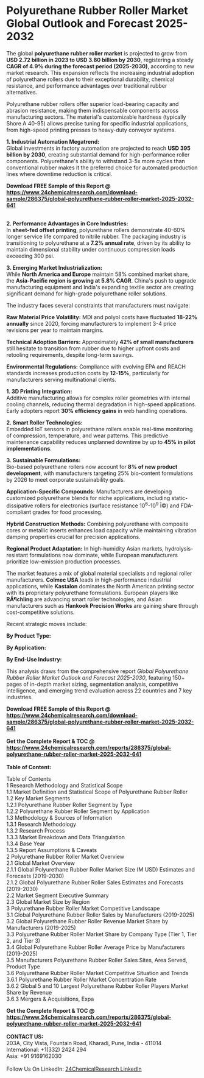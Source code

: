 <h1>Polyurethane Rubber Roller Market Global Outlook and Forecast 2025-2032</h1><p>The global <strong>polyurethane rubber roller market</strong> is projected to grow from <strong>USD 2.72 billion in 2023 to USD 3.80 billion by 2030</strong>, registering a steady <strong>CAGR of 4.9% during the forecast period (2025-2030)</strong>, according to new market research. This expansion reflects the increasing industrial adoption of polyurethane rollers due to their exceptional durability, chemical resistance, and performance advantages over traditional rubber alternatives.</p><p>Polyurethane rubber rollers offer superior load-bearing capacity and abrasion resistance, making them indispensable components across manufacturing sectors. The material's customizable hardness (typically Shore A 40-95) allows precise tuning for specific industrial applications, from high-speed printing presses to heavy-duty conveyor systems.</p><p><strong>1. Industrial Automation Megatrend:</strong><br>
Global investments in factory automation are projected to reach <strong>USD 395 billion by 2030</strong>, creating substantial demand for high-performance roller components. Polyurethane's ability to withstand 3-5x more cycles than conventional rubber makes it the preferred choice for automated production lines where downtime reduction is critical.</p><div><b>Download FREE Sample of this Report @ 
            <a href="https://www.24chemicalresearch.com/download-sample/286375/global-polyurethane-rubber-roller-market-2025-2032-641">
            https://www.24chemicalresearch.com/download-sample/286375/global-polyurethane-rubber-roller-market-2025-2032-641</a></b></div><br><p><strong>2. Performance Advantages in Core Industries:</strong><br>
In <strong>sheet-fed offset printing</strong>, polyurethane rollers demonstrate 40-60% longer service life compared to nitrile rubber. The packaging industry is transitioning to polyurethane at a <strong>7.2% annual rate</strong>, driven by its ability to maintain dimensional stability under continuous compression loads exceeding 300 psi.</p><p><strong>3. Emerging Market Industrialization:</strong><br>
While <strong>North America and Europe</strong> maintain 58% combined market share, the <strong>Asia-Pacific region is growing at 5.8% CAGR</strong>. China's push to upgrade manufacturing equipment and India's expanding textile sector are creating significant demand for high-grade polyurethane roller solutions.</p><p>The industry faces several constraints that manufacturers must navigate:</p><p><strong>Raw Material Price Volatility:</strong> MDI and polyol costs have fluctuated <strong>18-22% annually</strong> since 2020, forcing manufacturers to implement 3-4 price revisions per year to maintain margins.</p><p><strong>Technical Adoption Barriers:</strong> Approximately <strong>42% of small manufacturers</strong> still hesitate to transition from rubber due to higher upfront costs and retooling requirements, despite long-term savings.</p><p><strong>Environmental Regulations:</strong> Compliance with evolving EPA and REACH standards increases production costs by <strong>12-15%</strong>, particularly for manufacturers serving multinational clients.</p><p><strong>1. 3D Printing Integration:</strong><br>
Additive manufacturing allows for complex roller geometries with internal cooling channels, reducing thermal degradation in high-speed applications. Early adopters report <strong>30% efficiency gains</strong> in web handling operations.</p><p><strong>2. Smart Roller Technologies:</strong><br>
Embedded IoT sensors in polyurethane rollers enable real-time monitoring of compression, temperature, and wear patterns. This predictive maintenance capability reduces unplanned downtime by up to <strong>45% in pilot implementations</strong>.</p><p><strong>3. Sustainable Formulations:</strong><br>
Bio-based polyurethane rollers now account for <strong>8% of new product development</strong>, with manufacturers targeting 25% bio-content formulations by 2026 to meet corporate sustainability goals.</p><p><strong>Application-Specific Compounds:</strong> Manufacturers are developing customized polyurethane blends for niche applications, including static-dissipative rollers for electronics (surface resistance 10<sup>6</sup>-10<sup>9</sup> Î©) and FDA-compliant grades for food processing.</p><p><strong>Hybrid Construction Methods:</strong> Combining polyurethane with composite cores or metallic inserts enhances load capacity while maintaining vibration damping properties crucial for precision applications.</p><p><strong>Regional Product Adaptation:</strong> In high-humidity Asian markets, hydrolysis-resistant formulations now dominate, while European manufacturers prioritize low-emission production processes.</p><p>The market features a mix of global material specialists and regional roller manufacturers. <strong>Colmec USA</strong> leads in high-performance industrial applications, while <strong>Kastalon</strong> dominates the North American printing sector with its proprietary polyurethane formulations. European players like <strong>RÃ¶chling</strong> are advancing smart roller technologies, and Asian manufacturers such as <strong>Hankook Precision Works</strong> are gaining share through cost-competitive solutions.</p><p>Recent strategic moves include:</p><p><strong>By Product Type:</strong></p><p><strong>By Application:</strong></p><p><strong>By End-Use Industry:</strong></p><p>This analysis draws from the comprehensive report <em>Global Polyurethane Rubber Roller Market Outlook and Forecast 2025-2030</em>, featuring 150+ pages of in-depth market sizing, segmentation analysis, competitive intelligence, and emerging trend evaluation across 22 countries and 7 key industries.</p><div><b>Download FREE Sample of this Report @ 
            <a href="https://www.24chemicalresearch.com/download-sample/286375/global-polyurethane-rubber-roller-market-2025-2032-641">
            https://www.24chemicalresearch.com/download-sample/286375/global-polyurethane-rubber-roller-market-2025-2032-641</a></b></div><br><div><b>Get the Complete Report & TOC @ 
            <a href="https://www.24chemicalresearch.com/reports/286375/global-polyurethane-rubber-roller-market-2025-2032-641">
            https://www.24chemicalresearch.com/reports/286375/global-polyurethane-rubber-roller-market-2025-2032-641</a></b></div><br>
            <b>Table of Content:</b><p>Table of Contents<br />
1 Research Methodology and Statistical Scope<br />
1.1 Market Definition and Statistical Scope of Polyurethane Rubber Roller<br />
1.2 Key Market Segments<br />
1.2.1 Polyurethane Rubber Roller Segment by Type<br />
1.2.2 Polyurethane Rubber Roller Segment by Application<br />
1.3 Methodology & Sources of Information<br />
1.3.1 Research Methodology<br />
1.3.2 Research Process<br />
1.3.3 Market Breakdown and Data Triangulation<br />
1.3.4 Base Year<br />
1.3.5 Report Assumptions & Caveats<br />
2 Polyurethane Rubber Roller Market Overview<br />
2.1 Global Market Overview<br />
2.1.1 Global Polyurethane Rubber Roller Market Size (M USD) Estimates and Forecasts (2019-2030)<br />
2.1.2 Global Polyurethane Rubber Roller Sales Estimates and Forecasts (2019-2030)<br />
2.2 Market Segment Executive Summary<br />
2.3 Global Market Size by Region<br />
3 Polyurethane Rubber Roller Market Competitive Landscape<br />
3.1 Global Polyurethane Rubber Roller Sales by Manufacturers (2019-2025)<br />
3.2 Global Polyurethane Rubber Roller Revenue Market Share by Manufacturers (2019-2025)<br />
3.3 Polyurethane Rubber Roller Market Share by Company Type (Tier 1, Tier 2, and Tier 3)<br />
3.4 Global Polyurethane Rubber Roller Average Price by Manufacturers (2019-2025)<br />
3.5 Manufacturers Polyurethane Rubber Roller Sales Sites, Area Served, Product Type<br />
3.6 Polyurethane Rubber Roller Market Competitive Situation and Trends<br />
3.6.1 Polyurethane Rubber Roller Market Concentration Rate<br />
3.6.2 Global 5 and 10 Largest Polyurethane Rubber Roller Players Market Share by Revenue<br />
3.6.3 Mergers & Acquisitions, Expa</p><div><b>Get the Complete Report & TOC @ 
            <a href="https://www.24chemicalresearch.com/reports/286375/global-polyurethane-rubber-roller-market-2025-2032-641">
            https://www.24chemicalresearch.com/reports/286375/global-polyurethane-rubber-roller-market-2025-2032-641</a></b></div><br><b>CONTACT US:</b><br>
            203A, City Vista, Fountain Road, Kharadi, Pune, India - 411014<br>
            International: +1(332) 2424 294<br>
            Asia: +91 9169162030 <br><br>
            Follow Us On LinkedIn: <a href="https://www.linkedin.com/company/24chemicalresearch/">24ChemicalResearch LinkedIn</a>